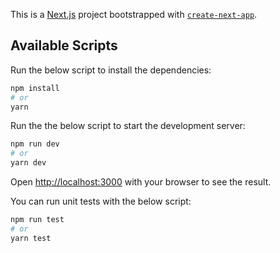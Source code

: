 This is a [Next.js](https://nextjs.org/) project bootstrapped with [`create-next-app`](https://github.com/vercel/next.js/tree/canary/packages/create-next-app).

## Available Scripts

Run the below script to install the dependencies:

```bash
npm install
# or
yarn
```
Run the the below script to start the development server:

```bash
npm run dev
# or
yarn dev
```
Open [http://localhost:3000](http://localhost:3000) with your browser to see the result.

You can run unit tests with the below script:

```bash
npm run test
# or
yarn test
```



